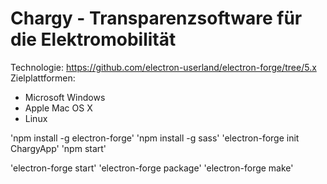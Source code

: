Chargy - Transparenzsoftware für die Elektromobilität
=====================================================

Technologie: https://github.com/electron-userland/electron-forge/tree/5.x
Zielplattformen:
 - Microsoft Windows
 - Apple Mac OS X
 - Linux

'npm install -g electron-forge'
'npm install -g sass'
'electron-forge init ChargyApp'
'npm start'

'electron-forge start'
'electron-forge package'
'electron-forge make'

